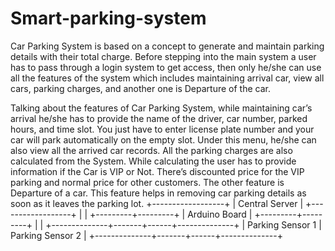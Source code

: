 # Smart-parking-system
Car Parking System is based on a concept to generate and maintain parking details with their total charge. Before stepping into the main system a user has to pass through a login system to get access, then only he/she can use all the features of the system which includes maintaining arrival car, view all cars, parking charges, and another one is Departure of the car.

Talking about the features of Car Parking System, while maintaining car’s arrival he/she has to provide the name of the driver, car number, parked hours, and time slot. You just have to enter license plate number and your car will park automatically on the empty slot. Under this menu, he/she can also view all the arrived car records. All the parking charges are also calculated from the System. While calculating the user has to provide information if the Car is VIP or Not. There’s discounted price for the VIP parking and normal price for other customers. The other feature is Departure of a car. This feature helps in removing car parking details as soon as it leaves the parking lot.
                   +------------------+
                   |   Central Server |
                   +------------------+
                            |
                            |
                  +---------+---------+
                  |    Arduino Board   |
                  +---------+---------+
                            |
                            |
     +--------------+-------+------+--------------+
     |  Parking Sensor 1  |  Parking Sensor 2  |
     +--------------+-------+------+--------------+
